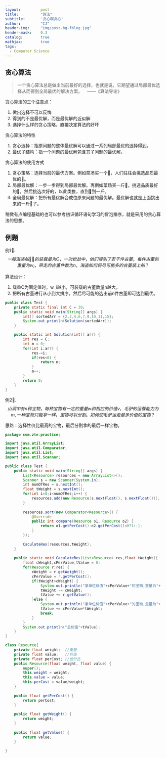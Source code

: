 ```yaml
---
layout: 		post
title: 			"算法"
subtitle: 		'贪心啊贪心'
author: 		"CJ"
header-img: 	"img/post-bg-fblog.jpg"
header-mask: 	0.3
catalog: 		true
mathjax:        true
tags:
  - Computer Science
---
```


## 贪心算法
> 一个贪心算法总是做出当前最好的选择，也就是说，它期望通过局部最优选择从而得到全局最优的解决方案。
&nbsp;&nbsp;&nbsp;——《算法导论》

贪心算法的三个注意点：
1. 做出选择不可以反悔
2. 得到的不是最优解，而是最优解的近似解
3. 选择什么样的贪心策略，直接决定算法的好坏

贪心算法的特性
1. 贪心选择：指原问题的整体最优解可以通过一系列局部最优的选择得到。
2. 最优子结构：指一个问题的最优解包含其子问题的最优解。

贪心算法的使用方式
1. 贪心策略：选择当前的最优方案。例如菜场买一个🍎，人们往往会挑选品质最优的🍎。
2. 局部最优解：一步一步得到局部最优解。再例如菜场买一斤🍎，挑选品质最好的🍎，然后挑选次好的，以此类推，直到🍎到一斤。
3. 全局最优解：把所有最优解合成位原来问题的最优解。最优解也就是上面挑出来的一斤🍎了。

稍微有点编程基础的也可以参考初识循环语句学习的冒泡排序，就是采用的贪心算法的思想。

## 例题
例1🌰.$$一艘海盗船🏴‍☠️的装载量为C，一次抢劫中，他们得到了若干件古董，每件古董的重量为w_i，带走的古董件数为n，海盗如何将尽可能多的古董装上船？$$

算法设计：
1. 载重C为固定值时，w_i越小，可装载的古董数量n越大。
2. 把所有古董进行从小到大排序，然后尽可能的选出前n件古董即可达到最优。

```java
public class Test {
	private static final int C = 30; 
	public static void main(String[] args) {
		int[] sortedArr = {2,3,4,6,7,9,10,11,15};
		System.out.println(Solution(sortedArr));
	}

	public static int Solution(int[] arr) {
		int res = C;
		int n = 0;
		for(int i:arr) {
			res-=i;
			if(res<0) {
				return n;
			}
			n++;
		}
		return 0;
	}
}
```
例2🌰.$$山洞中有n种宝物，每种宝物有一定的重量w和相应的价值v，毛驴的运载能力为m,一种宝物只能拿一样，宝物可以分割。如何使毛驴运走最多价值的宝物？$$

思路：选择性价比最高的宝物，最后分割拿的最后一样宝物。

```java
package com.zte.practice;

import java.util.ArrayList;
import java.util.Comparator;
import java.util.List;
import java.util.Scanner;

public class Test {
	public static void main(String[] args) {
		List<Resource> resources = new ArrayList<>();
		Scanner s = new Scanner(System.in);
		int numOfRes = s.nextInt();
		float tWeight = s.nextInt();
		for(int i=0;i<numOfRes;i++) {
			resources.add(new Resource(s.nextFloat(), s.nextFloat()));
		}
		
		resources.sort(new Comparator<Resource>() {
			@Override
			public int compare(Resource o1, Resource o2) {
				return o1.getPerCost()-o2.getPerCost()<0?1:-1;
			}	
		});
		
		CaculateRes(resources,tWeight);
	}
	
	public static void CaculateRes(List<Resource> res,float tWeight){
		float cWeight,cPerValue,tValue = 0;
		for(Resource r:res) {
			cWeight = r.getWeight();
			cPerValue = r.getPerCost();
			if(tWeight>cWeight) {
				System.out.println("拿单位价值"+cPerValue+"的宝物,重量为"+cWeight);
				tWeight -= cWeight;
				tValue += r.getValue();
			}else {
				System.out.println("拿单位价值"+cPerValue+"的宝物,重量为"+tWeight);
				tValue += cPerValue*tWeight; 
				break;
			}
		}
		System.out.println("总价值"+tValue);
	}
}

class Resource{
	private float weight;  //重量
	private float value;   //价值
	private float perCost; //性价比
	public Resource(float weight, float value) {
		super();
		this.weight = weight;
		this.value = value;
		this.perCost = value/weight;
	}
	
	public float getPerCost() {
		return perCost;
	}
	
	public float getWeight() {
		return weight;
	}
	
	public float getValue() {
		return value;
	}
	
}
```
